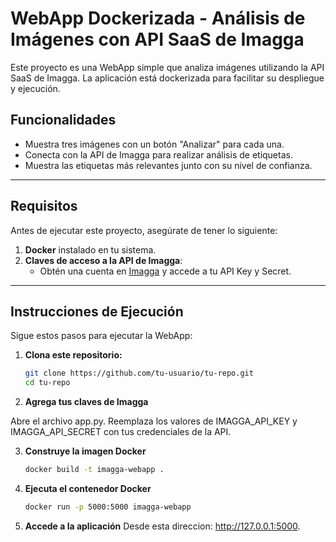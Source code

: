 # WebApp Dockerizada - Análisis de Imágenes con API SaaS de Imagga

Este proyecto es una WebApp simple que analiza imágenes utilizando la API SaaS de Imagga. La aplicación está dockerizada para facilitar su despliegue y ejecución.

## Funcionalidades
- Muestra tres imágenes con un botón "Analizar" para cada una.
- Conecta con la API de Imagga para realizar análisis de etiquetas.
- Muestra las etiquetas más relevantes junto con su nivel de confianza.

---

## Requisitos
Antes de ejecutar este proyecto, asegúrate de tener lo siguiente:
1. **Docker** instalado en tu sistema.
2. **Claves de acceso a la API de Imagga**:
   - Obtén una cuenta en [Imagga](https://imagga.com/) y accede a tu API Key y Secret.

---

## Instrucciones de Ejecución
Sigue estos pasos para ejecutar la WebApp:

1. **Clona este repositorio:**
   ```bash
   git clone https://github.com/tu-usuario/tu-repo.git
   cd tu-repo
2. **Agrega tus claves de Imagga**

Abre el archivo app.py.
Reemplaza los valores de IMAGGA_API_KEY y IMAGGA_API_SECRET con tus credenciales de la API.

3. **Construye la imagen Docker**
    ```bash
    docker build -t imagga-webapp .
    
4. **Ejecuta el contenedor Docker**
    ```bash
    docker run -p 5000:5000 imagga-webapp
    
5. **Accede a la aplicación**
Desde esta direccion: http://127.0.0.1:5000.
